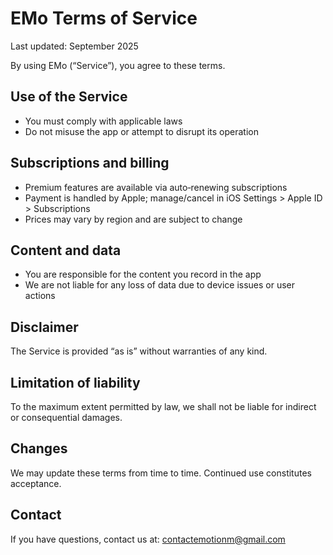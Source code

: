 # EMo Terms of Service

Last updated: September 2025

By using EMo (“Service”), you agree to these terms.

## Use of the Service
- You must comply with applicable laws
- Do not misuse the app or attempt to disrupt its operation

## Subscriptions and billing
- Premium features are available via auto‑renewing subscriptions
- Payment is handled by Apple; manage/cancel in iOS Settings > Apple ID > Subscriptions
- Prices may vary by region and are subject to change

## Content and data
- You are responsible for the content you record in the app
- We are not liable for any loss of data due to device issues or user actions

## Disclaimer
The Service is provided “as is” without warranties of any kind.

## Limitation of liability
To the maximum extent permitted by law, we shall not be liable for indirect or consequential damages.

## Changes
We may update these terms from time to time. Continued use constitutes acceptance.

## Contact
If you have questions, contact us at: contactemotionm@gmail.com
